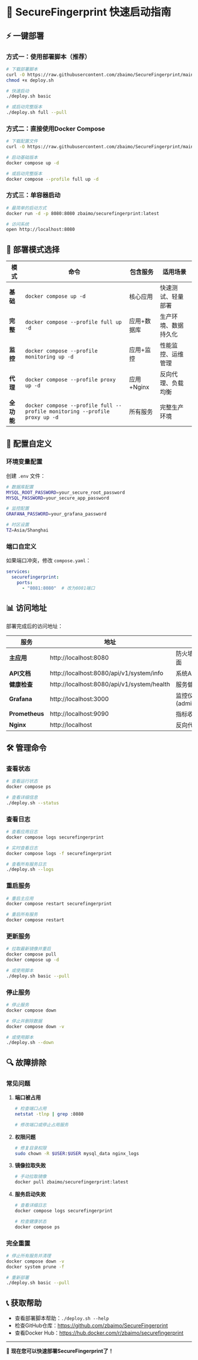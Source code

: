# 🚀 SecureFingerprint 快速启动指南

## ⚡ 一键部署

### 方式一：使用部署脚本（推荐）
```bash
# 下载部署脚本
curl -O https://raw.githubusercontent.com/zbaimo/SecureFingerprint/main/deploy.sh
chmod +x deploy.sh

# 快速启动
./deploy.sh basic

# 或启动完整版本
./deploy.sh full --pull
```

### 方式二：直接使用Docker Compose
```bash
# 下载配置文件
curl -O https://raw.githubusercontent.com/zbaimo/SecureFingerprint/main/compose.yaml

# 启动基础版本
docker compose up -d

# 或启动完整版本
docker compose --profile full up -d
```

### 方式三：单容器启动
```bash
# 最简单的启动方式
docker run -d -p 8080:8080 zbaimo/securefingerprint:latest

# 访问系统
open http://localhost:8080
```

## 🎯 部署模式选择

| 模式 | 命令 | 包含服务 | 适用场景 |
|------|------|----------|----------|
| **基础** | `docker compose up -d` | 核心应用 | 快速测试、轻量部署 |
| **完整** | `docker compose --profile full up -d` | 应用+数据库 | 生产环境、数据持久化 |
| **监控** | `docker compose --profile monitoring up -d` | 应用+监控 | 性能监控、运维管理 |
| **代理** | `docker compose --profile proxy up -d` | 应用+Nginx | 反向代理、负载均衡 |
| **全功能** | `docker compose --profile full --profile monitoring --profile proxy up -d` | 所有服务 | 完整生产环境 |

## 🔧 配置自定义

### 环境变量配置
创建 `.env` 文件：
```bash
# 数据库配置
MYSQL_ROOT_PASSWORD=your_secure_root_password
MYSQL_PASSWORD=your_secure_app_password

# 监控配置
GRAFANA_PASSWORD=your_grafana_password

# 时区设置
TZ=Asia/Shanghai
```

### 端口自定义
如果端口冲突，修改 `compose.yaml`：
```yaml
services:
  securefingerprint:
    ports:
      - "8081:8080"  # 改为8081端口
```

## 📊 访问地址

部署完成后的访问地址：

| 服务 | 地址 | 说明 |
|------|------|------|
| **主应用** | http://localhost:8080 | 防火墙控制器主界面 |
| **API文档** | http://localhost:8080/api/v1/system/info | 系统API信息 |
| **健康检查** | http://localhost:8080/api/v1/system/health | 服务健康状态 |
| **Grafana** | http://localhost:3000 | 监控仪表板 (admin/admin123) |
| **Prometheus** | http://localhost:9090 | 指标收集系统 |
| **Nginx** | http://localhost | 反向代理入口 |

## 🛠️ 管理命令

### 查看状态
```bash
# 查看运行状态
docker compose ps

# 查看详细信息
./deploy.sh --status
```

### 查看日志
```bash
# 查看应用日志
docker compose logs securefingerprint

# 实时查看日志
docker compose logs -f securefingerprint

# 查看所有服务日志
./deploy.sh --logs
```

### 重启服务
```bash
# 重启主应用
docker compose restart securefingerprint

# 重启所有服务
docker compose restart
```

### 更新服务
```bash
# 拉取最新镜像并重启
docker compose pull
docker compose up -d

# 或使用脚本
./deploy.sh basic --pull
```

### 停止服务
```bash
# 停止服务
docker compose down

# 停止并删除数据
docker compose down -v

# 或使用脚本
./deploy.sh --down
```

## 🔍 故障排除

### 常见问题

1. **端口被占用**
   ```bash
   # 检查端口占用
   netstat -tlnp | grep :8080
   
   # 修改端口或停止占用服务
   ```

2. **权限问题**
   ```bash
   # 修复目录权限
   sudo chown -R $USER:$USER mysql_data nginx_logs
   ```

3. **镜像拉取失败**
   ```bash
   # 手动拉取镜像
   docker pull zbaimo/securefingerprint:latest
   ```

4. **服务启动失败**
   ```bash
   # 查看详细日志
   docker compose logs securefingerprint
   
   # 检查健康状态
   docker compose ps
   ```

### 完全重置
```bash
# 停止所有服务并清理
docker compose down -v
docker system prune -f

# 重新部署
./deploy.sh basic --pull
```

## 📞 获取帮助

- 查看部署脚本帮助：`./deploy.sh --help`
- 检查GitHub仓库：https://github.com/zbaimo/SecureFingerprint
- 查看Docker Hub：https://hub.docker.com/r/zbaimo/securefingerprint

---

🎉 **现在您可以快速部署SecureFingerprint了！**
